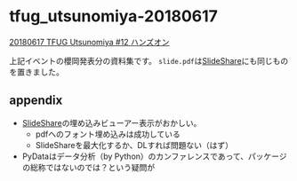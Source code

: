 # tfug_utsunomiya-20180617

[20180617 TFUG Utsunomiya #12 ハンズオン][connpass]

上記イベントの櫻岡発表分の資料集です。
`slide.pdf`は[SlideShare]にも同じものを置きました。



## appendix
- [SlideShare]の埋め込みビューアー表示がおかしい。
    - pdfへのフォント埋め込みは成功している
    - SlideShareを最大化するか、DLすれば問題ない（はず）
- PyDataはデータ分析（by Python）のカンファレンスであって、パッケージの総称ではないのでは？という疑問が

[connpass]:https://tfug-utsunomiya.connpass.com/event/90055/
[SlideShare]:https://www.slideshare.net/HibikiSakuraoka/pythonpydata-102556753?ref=https://tfug-utsunomiya.connpass.com/event/90055/presentation/
